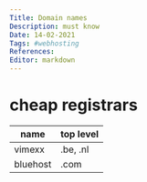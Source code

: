 ```yaml
---
Title: Domain names
Description: must know
Date: 14-02-2021
Tags: #webhosting
References: 
Editor: markdown
---
```


# cheap registrars

| name     | top level |
| -------- | --------- |
| vimexx   | .be, .nl  | 
| bluehost | .com      |

